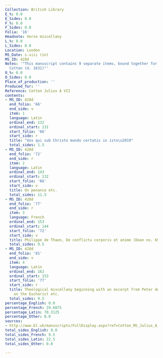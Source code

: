 ```yaml
---
Collection: British Library
E_%: 0.0
E_Sides: 0.0
F_%: 0.0
F_Sides: 0.0
Folia: '16'
Headnote: Verse miscellany
L_%: 0.0
L_Sides: 0.0
Location: London
MS_Date: s.xiii (in)
MS_ID: 428d
Notes: '"This manuscript contains 9 separate items, bound together for Sir Robert
  Cotton (d. 1631)"'
O_%: 0.0
O_Sides: 0.0
Place_of_production: ''
Produced_for: ''
Reference: Cotton Julius A VII
contents:
- MS_ID: 428d
  end_folio: '66'
  end_side: v
  item: 1
  language: Latin
  ordinal_end: 132
  ordinal_start: 131
  start_folio: '66'
  start_side: r
  title: "Uos qui sub Christo mundo certatis in isto\u2019"
  total_sides: 1.5
- MS_ID: 428d
  end_folio: '72'
  end_side: r
  item: 2
  language: Latin
  ordinal_end: 143
  ordinal_start: 132
  start_folio: '66'
  start_side: v
  title: On penance etc.
  total_sides: 11.5
- MS_ID: 428d
  end_folio: '77'
  end_side: r
  item: 3
  language: French
  ordinal_end: 153
  ordinal_start: 144
  start_folio: '72'
  start_side: v
  title: Philippe de Thaon, De conflictu corporis et anime (Dean no. 692)
  total_sides: 9.5
- MS_ID: 428d
  end_folio: '81'
  end_side: v
  item: 4
  language: Latin
  ordinal_end: 162
  ordinal_start: 153
  start_folio: '77'
  start_side: r
  title: Theological miscellany beginning with an excerpt from Peter de Blois, Tract
    on the Eucharist etc.
  total_sides: 9.5
percentage_English: 0.0
percentage_French: 29.6875
percentage_Latin: 70.3125
percentage_Other: 0.0
sources:
- http://www.bl.uk/manuscripts/FullDisplay.aspx?ref=Cotton_MS_Julius_A_VII
total_sides_English: 0.0
total_sides_French: 9.5
total_sides_Latin: 22.5
total_sides_Other: 0.0

---
```


